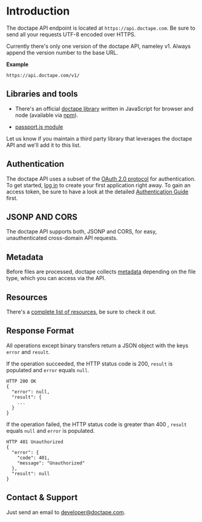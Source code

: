 Introduction
================================================================================

The doctape API endpoint is located at `https://api.doctape.com`. Be sure to
send all your requests UTF-8 encoded over HTTPS.

Currently there's only one version of the doctape API, nameley v1. Always append
the version number to the base URL.

**Example**

    https://api.doctape.com/v1/


Libraries and tools
--------------------------------------------------------------------------------

 - There's an official
   <a href="https://github.com/doctape/doctape-client-js" target="_blank">
   doctape library</a> written in JavaScript for browser and node (available via
   <a href="https://npmjs.org/package/doctape" target="_blank">npm</a>).

 - <a href="https://npmjs.org/package/passport-doctape" target="_blank">
   passport.js module</a>

Let us know if you maintain a third party library that leverages the doctape
API and we'll add it to this list.


Authentication
--------------------------------------------------------------------------------

The doctape API uses a subset of the
<a href="http://tools.ietf.org/html/draft-ietf-oauth-v2-31" target="_blank">
OAuth 2.0 protocol</a> for authentication. To get started,
[log in](http://developer.doctape.com/auth/doctape) to create your first application right away. To gain an
access token, be sure to have a look at the detailed
[Authentication Guide](/auth.md) first.

JSONP AND CORS
--------------------------------------------------------------------------------

The doctape API supports both, JSONP and CORS, for easy, unauthenticated
cross-domain API requests.

Metadata
--------------------------------------------------------------------------------

Before files are processed, doctape collects [metadata](/metainformation.md) depending on
the file type, which you can access via the API.


Resources
--------------------------------------------------------------------------------

There's a [complete list of resources](/resources.md), be sure to check it out.


Response Format
--------------------------------------------------------------------------------

All operations except binary transfers return a JSON object with the keys
`error` and `result`.

If the operation succeeded, the HTTP status code is 200, `result` is populated
and `error` equals `null`.

    HTTP 200 OK
    {
      "error": null,
      "result": {
        ...
      }
    }

If the operation failed, the HTTP status code is greater than 400 , `result`
equals `null` and `error` is populated.

    HTTP 401 Unauthorized
    {
      "error": {
        "code": 401,
        "message": "Unauthorized"
      },
      "result": null
    }

Contact & Support
--------------------------------------------------------------------------------

Just send an email to developer@doctape.com.
